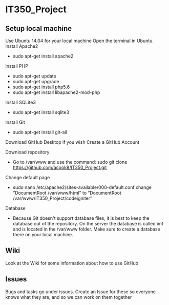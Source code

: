 # IT350_Project

## Setup local machine
Use Ubuntu 14.04 for your local machine
Open the terminal in Ubuntu.
Install Apache2
* sudo apt-get install apache2

Install PHP
* sudo apt-get update
* sudo apt-get upgrade
* sudo apt-get install php5.6
* sudo apt-get install libapache2-mod-php

Install SQLite3
* sudo apt-get install sqlite3

Install Git
* sudo apt-get install git-all

Download GitHub Desktop if you wish
Create a GitHub Account

Download repository
* Go to /var/www and use the command: sudo git clone https://github.com/acook8/IT350_Project.git

Change default page
* sudo nano /etc/apache2/sites-available/000-default.conf
change “DocumentRoot /var/www/html” to “DocumentRoot /var/www/IT350_Project/codeigniter”

Database
* Because Git doesn't support database files, it is best to keep the database out of the repository. On the server the database is called imf and is located in the /var/www folder. Make sure to create a database there on your local machine.

## Wiki
Look at the Wiki for some information about how to use GitHub

## Issues
Bugs and tasks go under issues. Create an Issue for these so everyone knows what they are, and so we can work on them together

